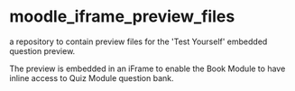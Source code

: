 # moodle_iframe_preview_files

a repository to contain preview files for the 'Test Yourself' embedded question preview.

The preview is embedded in an iFrame to enable the Book Module to have inline access to
Quiz Module question bank.
